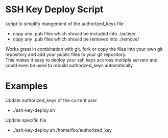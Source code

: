 SSH Key Deploy Script
=====================

script to simplify mangement of the authorized_keys file
* copy any .pub files which should be included into ./active/
* copy any .pub files which should be removed into ./remove/

Works great in combination with git. fork or copy the files into your own git repository
and add your public files to your git repository.     
This makes it easy to deploy your ssh keys accross multiple servers and could even be
used to rebuild authorized_keys automatically    


Examples
========

Update authorized_keys of the current user
* ./ssh-key-deploy.sh
    
Update specific file
* ./ssh-key-deploy.sh /home/foo/authorized_key


